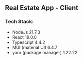 ## Real Estate App - Client

### Tech Stack: 
- NodeJs 21.7.3
- React 19.0.0
- Typescript 4.4.2
- MUI (material UI) 6.4.7
- yarn (package manager) 1.22.22